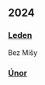 ## 2024

### [Leden](2024_january.md)

Bez Míšy

### [Únor](2024_february.md)

<!--

### [Březen](2024_march.md)


### [Duben](2024_april.md)


### [Květen](2024_may.md)


### [Červen](2024_june.md)


### [Červenec](2024_july.md)


### [Srpen](2024_august.md)


### [Září](2024_september.md)


### [Říjen](2024_october.md)


### [Listopad](2024_november.md)


### [Prosinec](2024_december.md)

-->
